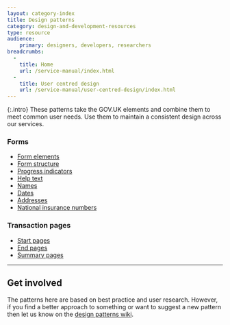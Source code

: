 ```yaml
---
layout: category-index
title: Design patterns
category: design-and-development-resources
type: resource
audience:
    primary: designers, developers, researchers
breadcrumbs:
  -
    title: Home
    url: /service-manual/index.html
  -
    title: User centred design
    url: /service-manual/user-centred-design/index.html
---
```


{:.intro}
These patterns take the GOV.UK elements and combine them to meet common user needs.
Use them to maintain a consistent design across our services.


### Forms

<ul>
  <li><a href="http://govuk-elements.herokuapp.com/#guide-forms">Form elements</a></li>
  <li><a href="form-structure.html">Form structure</a></li>
  <li><a href="progress-indicators.html">Progress indicators</a></li>
  <li><a href="help-text.html">Help text</a></li>
  <li><a href="names.html">Names</a></li>
  <li><a href="dates.html">Dates</a></li>
  <li><a href="addresses.html">Addresses</a></li>
  <li><a href="national-insurance-number.html">National insurance numbers</a></li>
</ul>


### Transaction pages

<ul>
  <li><a href="start-pages.html">Start pages</a></li>
  <li><a href="end-pages.html">End pages</a></li>
  <li><a href="summary-pages.html">Summary pages</a></li>
</ul>

---

## Get involved

The patterns here are based on best practice and user research.
However, if you find a better approach to something or want to suggest a new pattern then let us know on the [design patterns wiki](https://designpatterns.hackpad.com/GOV.UK-design-patterns-0eUk1OdHvql).



<br>
<br>

